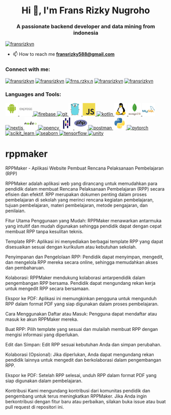 <h1 align="center">Hi 👋, I'm Frans Rizky Nugroho</h1>
<h3 align="center">A passionate backend developer and data mining from indonesia</h3>

<p align="left"> <a href="https://twitter.com/fransrizkyn" target="blank"><img src="https://img.shields.io/twitter/follow/fransrizkyn?logo=twitter&style=for-the-badge" alt="fransrizkyn" /></a> </p>

- 📫 How to reach me **fransrizky588@gmail.com**

<h3 align="left">Connect with me:</h3>
<p align="left">
<a href="https://twitter.com/fransrizkyn" target="blank"><img align="center" src="https://raw.githubusercontent.com/rahuldkjain/github-profile-readme-generator/master/src/images/icons/Social/twitter.svg" alt="fransrizkyn" height="30" width="40" /></a>
<a href="https://linkedin.com/in/fransrizkyn" target="blank"><img align="center" src="https://raw.githubusercontent.com/rahuldkjain/github-profile-readme-generator/master/src/images/icons/Social/linked-in-alt.svg" alt="fransrizkyn" height="30" width="40" /></a>
<a href="https://fb.com/frns.rzky.n" target="blank"><img align="center" src="https://raw.githubusercontent.com/rahuldkjain/github-profile-readme-generator/master/src/images/icons/Social/facebook.svg" alt="frns.rzky.n" height="30" width="40" /></a>
<a href="https://instagram.com/fransrizkyn" target="blank"><img align="center" src="https://raw.githubusercontent.com/rahuldkjain/github-profile-readme-generator/master/src/images/icons/Social/instagram.svg" alt="fransrizkyn" height="30" width="40" /></a>
<a href="https://medium.com/fransrizkyn" target="blank"><img align="center" src="https://raw.githubusercontent.com/rahuldkjain/github-profile-readme-generator/master/src/images/icons/Social/medium.svg" alt="fransrizkyn" height="30" width="40" /></a>
</p>

<h3 align="left">Languages and Tools:</h3>
<p align="left"> <a href="https://developer.android.com" target="_blank" rel="noreferrer"> <img src="https://raw.githubusercontent.com/devicons/devicon/master/icons/android/android-original-wordmark.svg" alt="android" width="40" height="40"/> </a> <a href="https://expressjs.com" target="_blank" rel="noreferrer"> <img src="https://raw.githubusercontent.com/devicons/devicon/master/icons/express/express-original-wordmark.svg" alt="express" width="40" height="40"/> </a> <a href="https://firebase.google.com/" target="_blank" rel="noreferrer"> <img src="https://www.vectorlogo.zone/logos/firebase/firebase-icon.svg" alt="firebase" width="40" height="40"/> </a> <a href="https://git-scm.com/" target="_blank" rel="noreferrer"> <img src="https://www.vectorlogo.zone/logos/git-scm/git-scm-icon.svg" alt="git" width="40" height="40"/> </a> <a href="https://golang.org" target="_blank" rel="noreferrer"> <img src="https://raw.githubusercontent.com/devicons/devicon/master/icons/go/go-original.svg" alt="go" width="40" height="40"/> </a> <a href="https://developer.mozilla.org/en-US/docs/Web/JavaScript" target="_blank" rel="noreferrer"> <img src="https://raw.githubusercontent.com/devicons/devicon/master/icons/javascript/javascript-original.svg" alt="javascript" width="40" height="40"/> </a> <a href="https://kotlinlang.org" target="_blank" rel="noreferrer"> <img src="https://www.vectorlogo.zone/logos/kotlinlang/kotlinlang-icon.svg" alt="kotlin" width="40" height="40"/> </a> <a href="https://www.linux.org/" target="_blank" rel="noreferrer"> <img src="https://raw.githubusercontent.com/devicons/devicon/master/icons/linux/linux-original.svg" alt="linux" width="40" height="40"/> </a> <a href="https://www.mongodb.com/" target="_blank" rel="noreferrer"> <img src="https://raw.githubusercontent.com/devicons/devicon/master/icons/mongodb/mongodb-original-wordmark.svg" alt="mongodb" width="40" height="40"/> </a> <a href="https://www.mysql.com/" target="_blank" rel="noreferrer"> <img src="https://raw.githubusercontent.com/devicons/devicon/master/icons/mysql/mysql-original-wordmark.svg" alt="mysql" width="40" height="40"/> </a> <a href="https://nextjs.org/" target="_blank" rel="noreferrer"> <img src="https://cdn.worldvectorlogo.com/logos/nextjs-2.svg" alt="nextjs" width="40" height="40"/> </a> <a href="https://nodejs.org" target="_blank" rel="noreferrer"> <img src="https://raw.githubusercontent.com/devicons/devicon/master/icons/nodejs/nodejs-original-wordmark.svg" alt="nodejs" width="40" height="40"/> </a> <a href="https://opencv.org/" target="_blank" rel="noreferrer"> <img src="https://www.vectorlogo.zone/logos/opencv/opencv-icon.svg" alt="opencv" width="40" height="40"/> </a> <a href="https://pandas.pydata.org/" target="_blank" rel="noreferrer"> <img src="https://raw.githubusercontent.com/devicons/devicon/2ae2a900d2f041da66e950e4d48052658d850630/icons/pandas/pandas-original.svg" alt="pandas" width="40" height="40"/> </a> <a href="https://www.php.net" target="_blank" rel="noreferrer"> <img src="https://raw.githubusercontent.com/devicons/devicon/master/icons/php/php-original.svg" alt="php" width="40" height="40"/> </a> <a href="https://postman.com" target="_blank" rel="noreferrer"> <img src="https://www.vectorlogo.zone/logos/getpostman/getpostman-icon.svg" alt="postman" width="40" height="40"/> </a> <a href="https://www.python.org" target="_blank" rel="noreferrer"> <img src="https://raw.githubusercontent.com/devicons/devicon/master/icons/python/python-original.svg" alt="python" width="40" height="40"/> </a> <a href="https://pytorch.org/" target="_blank" rel="noreferrer"> <img src="https://www.vectorlogo.zone/logos/pytorch/pytorch-icon.svg" alt="pytorch" width="40" height="40"/> </a> <a href="https://scikit-learn.org/" target="_blank" rel="noreferrer"> <img src="https://upload.wikimedia.org/wikipedia/commons/0/05/Scikit_learn_logo_small.svg" alt="scikit_learn" width="40" height="40"/> </a> <a href="https://seaborn.pydata.org/" target="_blank" rel="noreferrer"> <img src="https://seaborn.pydata.org/_images/logo-mark-lightbg.svg" alt="seaborn" width="40" height="40"/> </a> <a href="https://www.tensorflow.org" target="_blank" rel="noreferrer"> <img src="https://www.vectorlogo.zone/logos/tensorflow/tensorflow-icon.svg" alt="tensorflow" width="40" height="40"/> </a> <a href="https://unity.com/" target="_blank" rel="noreferrer"> <img src="https://www.vectorlogo.zone/logos/unity3d/unity3d-icon.svg" alt="unity" width="40" height="40"/> </a> </p>

# rppmaker
RPPMaker - Aplikasi Website Pembuat Rencana Pelaksanaan Pembelajaran (RPP)

RPPMaker adalah aplikasi web yang dirancang untuk memudahkan para pendidik dalam membuat Rencana Pelaksanaan Pembelajaran (RPP) secara efisien dan efektif. RPP merupakan dokumen penting dalam proses pembelajaran di sekolah yang merinci rencana kegiatan pembelajaran, tujuan pembelajaran, materi pembelajaran, metode pengajaran, dan penilaian.

Fitur Utama
Penggunaan yang Mudah: RPPMaker menawarkan antarmuka yang intuitif dan mudah digunakan sehingga pendidik dapat dengan cepat membuat RPP tanpa kesulitan teknis.

Template RPP: Aplikasi ini menyediakan berbagai template RPP yang dapat disesuaikan sesuai dengan kurikulum atau kebutuhan sekolah.

Penyimpanan dan Pengelolaan RPP: Pendidik dapat menyimpan, mengedit, dan mengelola RPP mereka secara online, sehingga memudahkan akses dan pembaharuan.

Kolaborasi: RPPMaker mendukung kolaborasi antarpendidik dalam pengembangan RPP bersama. Pendidik dapat mengundang rekan kerja untuk mengedit RPP secara bersamaan.

Ekspor ke PDF: Aplikasi ini memungkinkan pengguna untuk mengunduh RPP dalam format PDF yang siap digunakan dalam proses pembelajaran.

Cara Menggunakan
Daftar atau Masuk: Pengguna dapat mendaftar atau masuk ke akun RPPMaker mereka.

Buat RPP: Pilih template yang sesuai dan mulailah membuat RPP dengan mengisi informasi yang diperlukan.

Edit dan Simpan: Edit RPP sesuai kebutuhan Anda dan simpan perubahan.

Kolaborasi (Opsional): Jika diperlukan, Anda dapat mengundang rekan pendidik lainnya untuk mengedit dan berkolaborasi dalam pengembangan RPP.

Ekspor ke PDF: Setelah RPP selesai, unduh RPP dalam format PDF yang siap digunakan dalam pembelajaran.

Kontribusi
Kami mengundang kontribusi dari komunitas pendidik dan pengembang untuk terus meningkatkan RPPMaker. Jika Anda ingin berkontribusi dengan fitur baru atau perbaikan, silakan buka issue atau buat pull request di repositori ini.